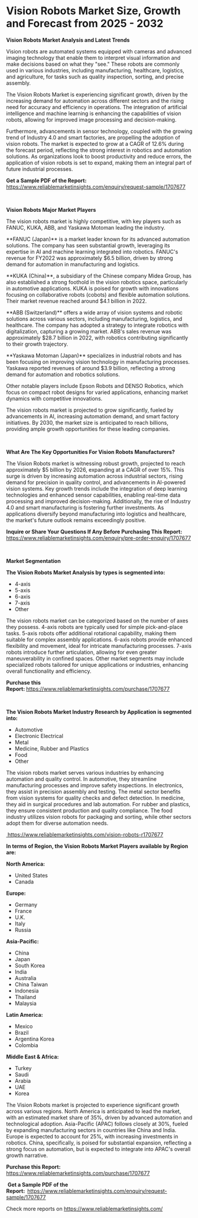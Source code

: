 <p><h1>Vision Robots Market Size, Growth and Forecast from 2025 - 2032</h1></p><p><strong>Vision Robots Market Analysis and Latest Trends</strong></p>
<p><p>Vision robots are automated systems equipped with cameras and advanced imaging technology that enable them to interpret visual information and make decisions based on what they "see." These robots are commonly used in various industries, including manufacturing, healthcare, logistics, and agriculture, for tasks such as quality inspection, sorting, and precise assembly. </p><p>The Vision Robots Market is experiencing significant growth, driven by the increasing demand for automation across different sectors and the rising need for accuracy and efficiency in operations. The integration of artificial intelligence and machine learning is enhancing the capabilities of vision robots, allowing for improved image processing and decision-making. </p><p>Furthermore, advancements in sensor technology, coupled with the growing trend of Industry 4.0 and smart factories, are propelling the adoption of vision robots. The market is expected to grow at a CAGR of 12.6% during the forecast period, reflecting the strong interest in robotics and automation solutions. As organizations look to boost productivity and reduce errors, the application of vision robots is set to expand, making them an integral part of future industrial processes.</p></p>
<p><strong>Get a Sample PDF of the Report:&nbsp;</strong> <a href="https://www.reliablemarketinsights.com/enquiry/request-sample/1707677?utm_campaign=1887&utm_medium=2&utm_source=Github&utm_content=ia&utm_term=20022025&utm_id=vision-robots">https://www.reliablemarketinsights.com/enquiry/request-sample/1707677</a></p>
<p>&nbsp;</p>
<p><strong>Vision Robots Major Market Players</strong></p>
<p><p>The vision robots market is highly competitive, with key players such as FANUC, KUKA, ABB, and Yaskawa Motoman leading the industry. </p><p>**FANUC (Japan)** is a market leader known for its advanced automation solutions. The company has seen substantial growth, leveraging its expertise in AI and machine learning integrated into robotics. FANUC's revenue for FY2022 was approximately $6.5 billion, driven by strong demand for automation in manufacturing and logistics.</p><p>**KUKA (China)**, a subsidiary of the Chinese company Midea Group, has also established a strong foothold in the vision robotics space, particularly in automotive applications. KUKA is poised for growth with innovations focusing on collaborative robots (cobots) and flexible automation solutions. Their market revenue reached around $4.1 billion in 2022.</p><p>**ABB (Switzerland)** offers a wide array of vision systems and robotic solutions across various sectors, including manufacturing, logistics, and healthcare. The company has adopted a strategy to integrate robotics with digitalization, capturing a growing market. ABB's sales revenue was approximately $28.7 billion in 2022, with robotics contributing significantly to their growth trajectory.</p><p>**Yaskawa Motoman (Japan)** specializes in industrial robots and has been focusing on improving vision technology in manufacturing processes. Yaskawa reported revenues of around $3.9 billion, reflecting a strong demand for automation and robotics solutions.</p><p>Other notable players include Epson Robots and DENSO Robotics, which focus on compact robot designs for varied applications, enhancing market dynamics with competitive innovations.</p><p>The vision robots market is projected to grow significantly, fueled by advancements in AI, increasing automation demand, and smart factory initiatives. By 2030, the market size is anticipated to reach billions, providing ample growth opportunities for these leading companies.</p></p>
<p>&nbsp;</p>
<p><strong>What Are The Key Opportunities For Vision Robots Manufacturers?</strong></p>
<p><p>The Vision Robots market is witnessing robust growth, projected to reach approximately $5 billion by 2026, expanding at a CAGR of over 15%. This surge is driven by increasing automation across industrial sectors, rising demand for precision in quality control, and advancements in AI-powered vision systems. Key growth trends include the integration of deep learning technologies and enhanced sensor capabilities, enabling real-time data processing and improved decision-making. Additionally, the rise of Industry 4.0 and smart manufacturing is fostering further investments. As applications diversify beyond manufacturing into logistics and healthcare, the market's future outlook remains exceedingly positive.</p></p>
<p><strong>Inquire or Share Your Questions If Any Before Purchasing This Report:</strong> <a href="https://www.reliablemarketinsights.com/enquiry/pre-order-enquiry/1707677?utm_campaign=1887&utm_medium=2&utm_source=Github&utm_content=ia&utm_term=20022025&utm_id=vision-robots">https://www.reliablemarketinsights.com/enquiry/pre-order-enquiry/1707677</a></p>
<p>&nbsp;</p>
<p><strong>Market Segmentation</strong></p>
<p><strong>The Vision Robots Market Analysis by types is segmented into:</strong></p>
<p><ul><li>4-axis</li><li>5-axis</li><li>6-axis</li><li>7-axis</li><li>Other</li></ul></p>
<p><p>The vision robots market can be categorized based on the number of axes they possess. 4-axis robots are typically used for simple pick-and-place tasks. 5-axis robots offer additional rotational capability, making them suitable for complex assembly applications. 6-axis robots provide enhanced flexibility and movement, ideal for intricate manufacturing processes. 7-axis robots introduce further articulation, allowing for even greater maneuverability in confined spaces. Other market segments may include specialized robots tailored for unique applications or industries, enhancing overall functionality and efficiency.</p></p>
<p><strong>Purchase this Report:&nbsp;</strong><a href="https://www.reliablemarketinsights.com/purchase/1707677?utm_campaign=1887&utm_medium=2&utm_source=Github&utm_content=ia&utm_term=20022025&utm_id=vision-robots">https://www.reliablemarketinsights.com/purchase/1707677</a></p>
<p>&nbsp;</p>
<p><strong>The Vision Robots Market Industry Research by Application is segmented into:</strong></p>
<p><ul><li>Automotive</li><li>Electronic Electrical</li><li>Metal</li><li>Medicine, Rubber and Plastics</li><li>Food</li><li>Other</li></ul></p>
<p><p>The vision robots market serves various industries by enhancing automation and quality control. In automotive, they streamline manufacturing processes and improve safety inspections. In electronics, they assist in precision assembly and testing. The metal sector benefits from vision systems for quality checks and defect detection. In medicine, they aid in surgical procedures and lab automation. For rubber and plastics, they ensure consistent production and quality compliance. The food industry utilizes vision robots for packaging and sorting, while other sectors adopt them for diverse automation needs.</p></p>
<p><a href="https://www.reliablemarketinsights.com/vision-robots-r1707677?utm_campaign=1887&utm_medium=2&utm_source=Github&utm_content=ia&utm_term=20022025&utm_id=vision-robots">&nbsp;https://www.reliablemarketinsights.com/vision-robots-r1707677</a></p>
<p><strong>In terms of Region, the Vision Robots Market Players available by Region are:</strong></p>
<p>
    <p> <strong> North America: </strong>
        <ul>
            <li>United States</li>
            <li>Canada</li>
        </ul>
        </p> 
    <p> <strong> Europe: </strong>
        <ul>
            <li>Germany</li>
            <li>France</li>
            <li>U.K.</li>
            <li>Italy</li>
            <li>Russia</li>
        </ul>
        </p> 
    <p> <strong> Asia-Pacific: </strong>
        <ul>
            <li>China</li>
            <li>Japan</li>
            <li>South Korea</li>
            <li>India</li>
            <li>Australia</li>
            <li>China Taiwan</li>
            <li>Indonesia</li>
            <li>Thailand</li>
            <li>Malaysia</li>
        </ul>
        </p> 
    <p> <strong> Latin America: </strong>
        <ul>
            <li>Mexico</li>
            <li>Brazil</li>
            <li>Argentina Korea</li>
            <li>Colombia</li>
        </ul>
        </p> 
    <p> <strong> Middle East & Africa: </strong>
        <ul>
            <li>Turkey</li>
            <li>Saudi</li>
            <li>Arabia</li>
            <li>UAE</li>
            <li>Korea</li>
        </ul>
    </p>
    </p>
<p><p>The Vision Robots market is projected to experience significant growth across various regions. North America is anticipated to lead the market, with an estimated market share of 35%, driven by advanced automation and technological adoption. Asia-Pacific (APAC) follows closely at 30%, fueled by expanding manufacturing sectors in countries like China and India. Europe is expected to account for 25%, with increasing investments in robotics. China, specifically, is poised for substantial expansion, reflecting a strong focus on automation, but is expected to integrate into APAC's overall growth narrative.</p></p>
<p><strong>Purchase this Report: </strong><a href="https://www.reliablemarketinsights.com/purchase/1707677?utm_campaign=1887&utm_medium=2&utm_source=Github&utm_content=ia&utm_term=20022025&utm_id=vision-robots">https://www.reliablemarketinsights.com/purchase/1707677</a></p>
<p>&nbsp;<strong>Get a Sample PDF of the Report:&nbsp;&nbsp;</strong><a href="https://www.reliablemarketinsights.com/enquiry/request-sample/1707677?utm_campaign=1887&utm_medium=2&utm_source=Github&utm_content=ia&utm_term=20022025&utm_id=vision-robots">https://www.reliablemarketinsights.com/enquiry/request-sample/1707677</a></p>
<p><strong></strong></p>
<p>Check more reports on <a href="https://www.reliablemarketinsights.com/?utm_campaign=1887&utm_medium=2&utm_source=Github&utm_content=ia&utm_term=20022025&utm_id=vision-robots">https://www.reliablemarketinsights.com/</a></p>